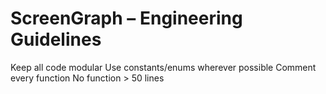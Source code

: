 # ScreenGraph – Engineering Guidelines


Keep all code modular
Use constants/enums wherever possible
Comment every function
No function > 50 lines